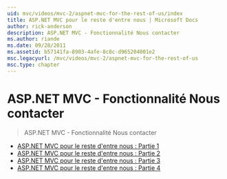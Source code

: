```yaml
---
uid: mvc/videos/mvc-2/aspnet-mvc-for-the-rest-of-us/index
title: ASP.NET MVC pour le reste d'entre nous | Microsoft Docs
author: rick-anderson
description: ASP.NET MVC - Fonctionnalité Nous contacter
ms.author: riande
ms.date: 09/28/2011
ms.assetid: b57141fa-8903-4afe-8c8c-d965204001e2
msc.legacyurl: /mvc/videos/mvc-2/aspnet-mvc-for-the-rest-of-us
msc.type: chapter
---
```

<a name="aspnet-mvc-for-the-rest-of-us"></a>ASP.NET MVC - Fonctionnalité Nous contacter
====================
> ASP.NET MVC - Fonctionnalité Nous contacter


- [ASP.NET MVC pour le reste d'entre nous : Partie 1](aspnet-mvc-for-the-rest-of-us-part-1.md)
- [ASP.NET MVC pour le reste d'entre nous : Partie 2](aspnet-mvc-for-the-rest-of-us-part-2.md)
- [ASP.NET MVC pour le reste d'entre nous : Partie 3](aspnet-mvc-for-the-rest-of-us-part-3.md)
- [ASP.NET MVC pour le reste d'entre nous : Partie 4](aspnet-mvc-for-the-rest-of-us-part-4.md)
